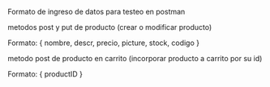 

Formato de ingreso de datos para testeo en postman

metodos post y put de producto (crear o modificar producto)

Formato: {
    nombre, 
    descr,
    precio, 
    picture, 
    stock, 
    codigo
}

metodo post de producto en carrito (incorporar producto a carrito por su id)

Formato: {
    productID
}
